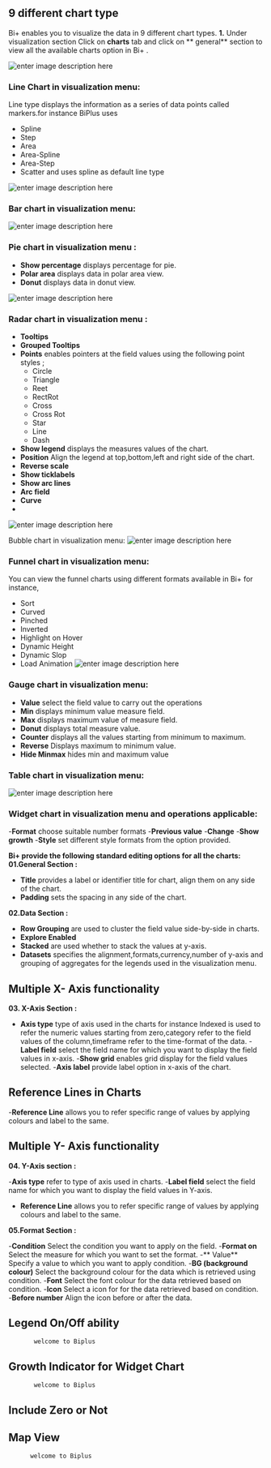 ## 9 different chart type

Bi+ enables you to visualize the data in 9 different chart types.
**1.** Under visualization section Click on **charts** tab and click on ** general** section to view all the available charts option in Bi+ .

![enter image description here](https://raw.githubusercontent.com/sv18042016/fp1/3710ac3eed2b9f9c4f8cee76118256359b3e83cc/images/charts.png)

### Line Chart in visualization menu:

Line type displays the information as a series of data points called markers.for instance BiPlus uses 
- Spline 
- Step
- Area
- Area-Spline
- Area-Step
- Scatter and uses spline as default line type

![enter image description here](https://raw.githubusercontent.com/sv18042016/fp1/d3d4eada165eae0a50c4611ea26492aa4955d2b7/images/line_chart.png)

### Bar chart in visualization menu:

![enter image description here](https://raw.githubusercontent.com/sv18042016/fp1/50d8394be0b51c1be62b6a079fd7d0a88a35fa82/images/bar_chart.png)

### Pie chart in visualization menu :
- **Show percentage**  displays percentage for pie.
- **Polar area** displays data in polar area view.
- **Donut** displays data in  donut view.

![enter image description here](https://raw.githubusercontent.com/sv18042016/fp1/c66214b2148edec3d66478d025613df820473d76/images/pie_chart.png)

### Radar chart in visualization menu :

- **Tooltips**
- **Grouped Tooltips**
- **Points** enables pointers at the field values using the following point styles ;
  - Circle
  -  Triangle
  - Reet
  - RectRot
  - Cross
  - Cross Rot
  - Star
  - Line
  - Dash
- **Show legend** displays the measures values of the chart.
- **Position** Align the legend at top,bottom,left and right side of the chart.
- **Reverse scale**
- **Show ticklabels**
- **Show arc lines**
- **Arc field**
- **Curve**
- 
![enter image description here](https://raw.githubusercontent.com/sv18042016/fp1/8c388ee908e66225a1da14cb36218e1a29087ff1/images/radar_chart.png)

Bubble chart in visualization menu:
![enter image description here](https://raw.githubusercontent.com/sv18042016/fp1/ec5924d5adfe6b89f890004c73f4af93ab62f8c6/images/bubble_chart.png)


### Funnel chart in visualization menu:

You can view the funnel charts using different formats available in Bi+ for instance,
 - Sort 
 - Curved
 -  Pinched 
 - Inverted
 -  Highlight on Hover 
 - Dynamic Height   
 - Dynamic Slop 
 - Load Animation
![enter image description here](https://raw.githubusercontent.com/sv18042016/fp1/d696d15bd213206d95a7c0ba73396857aeb0e7de/images/funnel_chart.png)

### Gauge chart in visualization menu:

- **Value** select the field value to carry out the operations
- **Min** displays minimum value measure field.
- **Max** displays maximum value of measure field.
- **Donut** displays total measure value.
- **Counter** displays all the values starting from minimum to maximum.
- **Reverse** Displays maximum to minimum value.
- **Hide Minmax**  hides min and maximum value

### Table chart in visualization menu:

![enter image description here](https://raw.githubusercontent.com/sv18042016/fp1/717c0f965ba7ecb18b850c5be7da86e667de298b/images/table_chart.png)

### Widget chart in visualization menu and operations applicable:

-**Format** choose suitable number formats
-**Previous value**
-**Change**
-**Show growth**
-**Style** set different style formats from the option provided.

**Bi+ provide the following standard editing options for all the charts:**
**01.General Section :**
- **Title**  provides a label or identifier title for chart, align them on any side of the chart. 
- **Padding** sets the spacing in any side of the chart.

**02.Data Section :**
- **Row Grouping** are used to cluster the field value side-by-side in charts.
- **Explore Enabled**
- **Stacked** are used whether to stack the values at y-axis.
- **Datasets** specifies the alignment,formats,currency,number of y-axis and grouping of aggregates for the legends used in the visualization menu.

## Multiple X- Axis functionality
**03. X-Axis Section :**
- **Axis type** type of axis used in the charts for instance Indexed is used to refer the numeric values starting from zero,category refer to the field values of the column,timeframe refer to the time-format of the data.
-**Label field** select the field name for which you want to display the field values in x-axis.
-**Show grid** enables grid display for the field values selected. 
-**Axis label** provide label option in x-axis of the chart.


## Reference Lines in Charts

-**Reference Line** allows you to refer specific range of values by applying colours and label to the same.

## Multiple Y- Axis functionality
**04. Y-Axis section :**

-**Axis type** refer to type of axis used in charts.
-**Label field** select the field name for which you want to display the field values in Y-axis.
- **Reference Line** allows you to refer specific range of values by applying colours and label to the same.

**05.Format Section :**      

-**Condition** Select the condition you want to apply on the field.
-**Format on** Select the measure for which you want to set the format.
-** Value** Specify a value to which you want to apply condition. 
-**BG (background colour)** Select the background colour for the data which is retrieved using condition.
-**Font** Select the font colour for the data retrieved based on condition.
-**Icon** Select a icon for for the data retrieved based on condition.
-**Before number** Align the icon before or after the data.


## Legend On/Off ability

           welcome to Biplus  

## Growth Indicator for Widget Chart

           welcome to Biplus

## Include Zero or Not

      

## Map View

          welcome to Biplus

<!--stackedit_data:
eyJoaXN0b3J5IjpbLTQyMDg2MTcyNF19
-->
